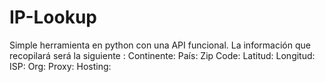 # IP-Lookup
Simple herramienta en python con una API funcional. 
La información que recopilará será la siguiente :
Continente:
País:
Zip Code:
Latitud:
Longitud:
ISP:
Org:
Proxy:
Hosting:
